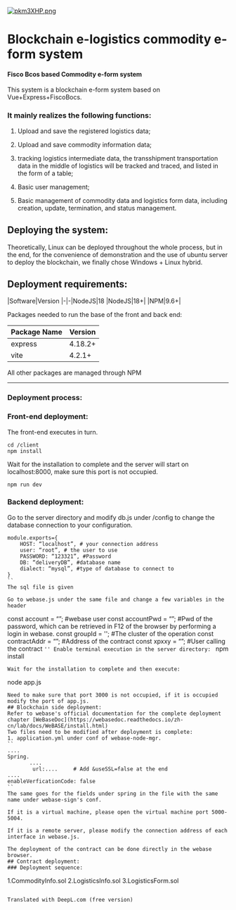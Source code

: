 [![pkm3XHP.png](https://s21.ax1x.com/2024/05/13/pkm3XHP.png)](https://imgse.com/i/pkm3XHP) 



# Blockchain e-logistics commodity e-form system 
#### Fisco Bcos based Commodity e-form system


This system is a blockchain e-form system based on Vue+Express+FiscoBocs.

### It mainly realizes the following functions:

   1. Upload and save the registered logistics data;
  
   2. Upload and save commodity information data;

   3. tracking logistics intermediate data, the transshipment transportation data in the middle of logistics will be tracked and traced, and listed in the form of a table;

   4. Basic user management;

   5. Basic management of commodity data and logistics form data, including creation, update, termination, and status management.

## Deploying the system:

  Theoretically, Linux can be deployed throughout the whole process, but in the end, for the convenience of demonstration and the use of ubuntu server to deploy the blockchain, we finally chose Windows + Linux hybrid.
  
## Deployment requirements:

|Software|Version
|-|-|NodeJS|18
|NodeJS|18+|
|NPM|9.6+|

Packages needed to run the base of the front and back end:

|Package Name|Version|
|-|-|
|express|4.18.2+||vite|4.2.2+||vite
|vite|4.2.1+|

All other packages are managed through NPM

***

### Deployment process:

### Front-end deployment:
The front-end executes in turn.
```
cd /client
npm install
```
Wait for the installation to complete and the server will start on localhost:8000, make sure this port is not occupied.
```
npm run dev
```
### Backend deployment:
Go to the server directory and modify db.js under /config to change the database connection to your configuration.

```
module.exports={
    HOST: “localhost”, # your connection address
    user: “root”, # the user to use
    PASSWORD: “123321”, #Password
    DB: “deliveryDB”, #database name
    dialect: “mysql”, #type of database to connect to
}
``
The sql file is given

Go to webase.js under the same file and change a few variables in the header
```
const account = “”; #webase user
const accountPwd = “”; #Pwd of the password, which can be retrieved in F12 of the browser by performing a login in webase.
const groupId = ''; #The cluster of the operation
const contractAddr = “”; #Address of the contract
const xpxxy = “”; #User calling the contract
``''
Enable terminal execution in the server directory:
``
npm install
```
Wait for the installation to complete and then execute:
```
node app.js
```
Need to make sure that port 3000 is not occupied, if it is occupied modify the port of app.js.
## Blockchain side deployment:
Refer to webase's official documentation for the complete deployment chapter [WeBaseDoc](https://webasedoc.readthedocs.io/zh-cn/lab/docs/WeBASE/install.html)
Two files need to be modified after deployment is complete:
1. application.yml under conf of webase-node-mgr.
``
....
Spring.
       ....
        url:....     # Add &useSSL=false at the end
....
enableVerficationCode: false
``
The same goes for the fields under spring in the file with the same name under webase-sign's conf.

If it is a virtual machine, please open the virtual machine port 5000-5004.

If it is a remote server, please modify the connection address of each interface in webase.js.

The deployment of the contract can be done directly in the webase browser.
## Contract deployment:
### Deployment sequence:
```
1.CommodityInfo.sol
2.LogisticsInfo.sol
3.LogisticsForm.sol
```

Translated with DeepL.com (free version)
